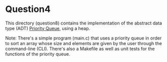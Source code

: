 # Question4

This directory (question8) contains the implementation of the abstract data type (ADT) [Priority Queue](https://en.wikipedia.org/wiki/Priority_queue), using a heap.

Note: There's a simple program (main.c) that uses a priority queue in order to sort an array whose size and elements are given by the user through the command-line (CLI). There's also a Makefile as well as unit tests for the functions of the priority queue.

